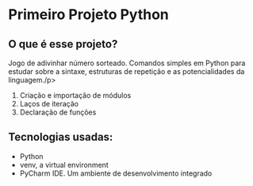 <h1>Primeiro Projeto Python</h1>
<h2>O que é esse projeto?</h2>
<p>Jogo de adivinhar número sorteado. Comandos simples em Python para estudar sobre a sintaxe, estruturas de repetição e as potencialidades da linguagem./p>
<ol>
  <li>Criação e importação de módulos</li>
  <li>Laços de iteração</li>
  <li>Declaração de funções</li>
</ol>
<h2>Tecnologias usadas:</h2>
<ul>
  <li>Python</li>
  <li>venv, a virtual environment</li>
  <li>PyCharm IDE. Um ambiente de desenvolvimento integrado</li>
</ul>

